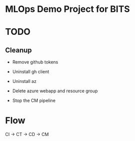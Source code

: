 # MLOps Demo Project for BITS

# TODO

## Cleanup

* Remove github tokens

* Uninstall gh client

* Uninstall az

* Delete azure webapp and resource group

* Stop the CM pipeline

# Flow

CI -> CT -> CD -> CM

